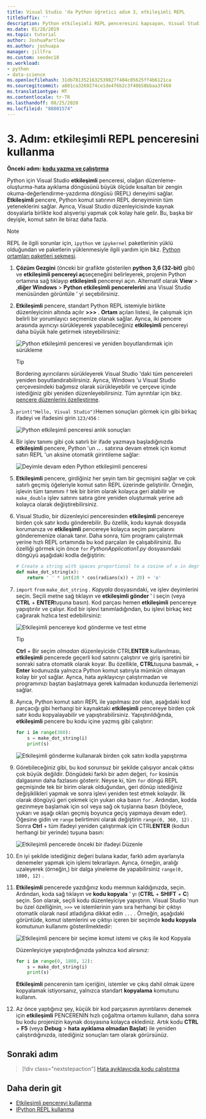 ```yaml
---
title: Visual Studio 'da Python öğretici adım 3, etkileşimli REPL
titleSuffix: ''
description: Python etkileşimli REPL penceresini kapsayan, Visual Studio 'da Python özelliklerine yönelik temel bir izlenecek adım 3.
ms.date: 01/28/2019
ms.topic: tutorial
author: JoshuaPartlow
ms.author: joshuapa
manager: jillfra
ms.custom: seodec18
ms.workload:
- python
- data-science
ms.openlocfilehash: 31db7813521632539827f404c05625ff4b6121ca
ms.sourcegitcommit: a801ca3269274ce1de4f6b2c3f40b58bbaa3f460
ms.translationtype: MT
ms.contentlocale: tr-TR
ms.lasthandoff: 08/25/2020
ms.locfileid: "88801574"
---
```

# <a name="step-3-use-the-interactive-repl-window"></a>3. Adım: etkileşimli REPL penceresini kullanma

**Önceki adım: [kodu yazma ve çalıştırma](tutorial-working-with-python-in-visual-studio-step-02-writing-code.md)**

Python için Visual Studio **etkileşimli** penceresi, olağan düzenleme-oluşturma-hata ayıklama döngüsünü büyük ölçüde kısaltan bir zengin okuma-değerlendirme-yazdırma döngüsü (REPL) deneyimi sağlar. **Etkileşimli** pencere, Python komut satırının REPL deneyiminin tüm yeteneklerini sağlar. Ayrıca, Visual Studio düzenleyicisinde kaynak dosyalarla birlikte kod alışverişi yapmak çok kolay hale gelir. Bu, başka bir deyişle, komut satırı ile biraz daha fazla.

> [!NOTE]
> REPL ile ilgili sorunlar için, `ipython` ve `ipykernel` paketlerinin yüklü olduğundan ve paketlerin yüklenmesiyle ilgili yardım için bkz. [Python ortamları paketleri sekmesi](/en-us/visualstudio/python/python-environments-window-tab-reference#packages-tab).

1. **Çözüm Gezgini** (önceki bir grafikte gösterilen **python 3,6 (32-bit)** gibi) ve **etkileşimli pencereyi aç**seçeneğini belirleyerek, projenin Python ortamına sağ tıklayıp **etkileşimli** pencereyi açın. Alternatif olarak **View**  >  ,**diğer Windows**  >  **Python etkileşimli pencerelerini** ana Visual Studio menüsünden görüntüle ' yi seçebilirsiniz.

1. **Etkileşimli** pencere, standart Python REPL istemiyle birlikte düzenleyicinin altında açılır **>>>** . **Ortam** açılan listesi, ile çalışmak için belirli bir yorumlayıcı seçmenize olanak sağlar. Ayrıca, iki pencere arasında ayırıcıyı sürükleyerek yapabileceğiniz **etkileşimli** pencereyi daha büyük hale getirmek isteyebilirsiniz:

    ![Python etkileşimli penceresi ve yeniden boyutlandırmak için sürükleme](media/vs-getting-started-python-11-interactive1b.png)

    > [!Tip]
    > Bordering ayırıcılarını sürükleyerek Visual Studio 'daki tüm pencereleri yeniden boyutlandırabilirsiniz. Ayrıca, Windows 'u Visual Studio çerçevesindeki bağımsız olarak sürükleyebilir ve çerçeve içinde istediğiniz gibi yeniden düzenleyebilirsiniz. Tüm ayrıntılar için bkz. [pencere düzenlerini özelleştirme](../ide/customizing-window-layouts-in-visual-studio.md).

1. `print("Hello, Visual Studio")`Hemen sonuçları görmek için gibi birkaç ifadeyi ve ifadesini girin `123/456` :

    ![Python etkileşimli penceresi anlık sonuçları](media/vs-getting-started-python-12-interactive2.png)

1. Bir işlev tanımı gibi çok satırlı bir ifade yazmaya başladığınızda **etkileşimli** pencere, Python 'un **..** . satırına devam etmek için komut satırı REPL 'un aksine otomatik girintileme sağlar:

    ![Deyimle devam eden Python etkileşimli penceresi](media/vs-getting-started-python-13-interactive3.png)

1. **Etkileşimli** pencere, girdiğiniz her şeyin tam bir geçmişini sağlar ve çok satırlı geçmiş öğeleriyle komut satırı REPL üzerinde geliştirilir. Örneğin, işlevin tüm tanımını `f` tek bir birim olarak kolayca geri alabilir ve `make_double` işlev satırını satıra göre yeniden oluşturmak yerine adı kolayca olarak değiştirebilirsiniz.

1. Visual Studio, bir düzenleyici penceresinden **etkileşimli** pencereye birden çok satır kodu gönderebilir. Bu özellik, kodu kaynak dosyada korumanıza ve **etkileşimli** pencereye kolayca seçim parçalarını gönderemenize olanak tanır. Daha sonra, tüm programı çalıştırmak yerine hızlı REPL ortamında bu kod parçaları ile çalışabilirsiniz. Bu özelliği görmek için önce `for` *PythonApplication1.py* dosyasındaki döngüyü aşağıdaki kodla değiştirin:

    ```python
    # Create a string with spaces proportional to a cosine of x in degrees
    def make_dot_string(x):
        return ' ' * int(20 * cos(radians(x)) + 20) + 'o'
    ```

1. `import` `from` `make_dot_string` *. Kopyala* dosyasındaki, ve işlev deyimlerini seçin. Seçili metne sağ tıklayın ve **etkileşimli gönder** ' i seçin (veya **CTRL** + **ENTER**tuşuna basın). Kod parçası hemen **etkileşimli** pencereye yapıştırılır ve çalışır. Kod bir işlevi tanımladığından, bu işlevi birkaç kez çağırarak hızlıca test edebilirsiniz:

    ![Etkileşimli pencereye kod gönderme ve test etme](media/vs-getting-started-python-14-interactive4.png)

    > [!Tip]
    > **Ctrl** + Bir seçim *olmadan* düzenleyicide CTRL**ENTER** kullanılması, **etkileşimli** pencerede geçerli kod satırını çalıştırır ve giriş işaretini bir sonraki satıra otomatik olarak koyar. Bu özellikle, **CTRL**tuşuna basmak, + **Enter** kodunuzda yalnızca Python komut satırıyla mümkün olmayan kolay bir yol sağlar. Ayrıca, hata ayıklayıcıyı çalıştırmadan ve programınızı baştan başlatmaya gerek kalmadan kodunuzda ilerlemenizi sağlar.

1. Ayrıca, Python komut satırı REPL ile yapılması zor olan, aşağıdaki kod parçacığı gibi herhangi bir kaynaktaki **etkileşimli** pencereye birden çok satır kodu kopyalayabilir ve yapıştırabilirsiniz. Yapıştırıldığında, **etkileşimli** pencere bu kodu içine yazmış gibi çalıştırır:

    ```python
    for i in range(360):
        s = make_dot_string(i)
        print(s)
    ```

    ![Etkileşimli gönderme kullanarak birden çok satırı kodla yapıştırma](media/vs-getting-started-python-15-interactive5.png)

1. Görebileceğiniz gibi, bu kod sorunsuz bir şekilde çalışıyor ancak çıktısı çok büyük değildir. Döngüdeki farklı bir adım değeri, `for` kosinüs dalgasının daha fazlasını gösterir. Neyse ki, tüm `for` döngü REPL geçmişinde tek bir birim olarak olduğundan, geri dönüp istediğiniz değişiklikleri yapmak ve sonra işlevi yeniden test etmek kolaydır. İlk olarak döngüyü geri çekmek için yukarı oka basın `for` . Ardından, kodda gezinmeye başlamak için sol veya sağ ok tuşlarına basın (böylece, yukarı ve aşağı okları geçmiş boyunca geçiş yapmaya devam eder). Öğesine gidin ve `range` belirtimini olarak değiştirin `range(0, 360, 12)` . Sonra **Ctrl** + tüm ifadeyi yeniden çalıştırmak için CTRL**ENTER** (kodun herhangi bir yerinde) tuşuna basın:

    ![Etkileşimli pencerede önceki bir ifadeyi Düzenle](media/vs-getting-started-python-16-interactive6.png)

1. En iyi şekilde istediğiniz değeri bulana kadar, farklı adım ayarlarıyla denemeler yapmak için işlemi tekrarlayın. Ayrıca, örneğin, aralığı uzaleyerek (örneğin,) bir dalga yineleme de yapabilirsiniz `range(0, 1800, 12)` .

1. **Etkileşimli** pencerede yazdığınız kodu memnun kaldığınızda, seçin. Ardından, koda sağ tıklayın ve **kodu kopyala** ' yı (**CTRL** + **SHIFT** + **C**) seçin. Son olarak, seçili kodu düzenleyiciye yapıştırın. Visual Studio 'nun bu özel özelliğinin, `>>>` ve istemlerinin yanı sıra herhangi bir çıktıyı otomatik olarak nasıl atladığına dikkat edin `...` . Örneğin, aşağıdaki görüntüde, komut istemlerini ve çıktıyı içeren bir seçimde **kodu kopyala** komutunun kullanımı gösterilmektedir:

    ![Etkileşimli pencere bir seçime komut istemi ve çıkış ile kod Kopyala](media/vs-getting-started-python-17-interactive7.png)

    Düzenleyiciye yapıştırdığınızda yalnızca kod alırsınız:

    ```python
    for i in range(0, 1800, 12):
        s = make_dot_string(i)
        print(s)
    ```

    **Etkileşimli** pencerenin tam içeriğini, istemler ve çıkış dahil olmak üzere kopyalamak istiyorsanız, yalnızca standart **kopyalama** komutunu kullanın.

1. Az önce yaptığınız şey, küçük bir kod parçasının ayrıntılarını denemek için **etkileşimli** PENCERENIN hızlı çoğaltma ortamını kullanın, daha sonra bu kodu projenizin kaynak dosyasına kolayca eklediniz. Artık kodu **CTRL** + **F5** (veya **Debug**  >  **hata ayıklama olmadan Başlat**) ile yeniden çalıştırdığınızda, istediğiniz sonuçları tam olarak görürsünüz.

## <a name="next-step"></a>Sonraki adım

> [!div class="nextstepaction"]
> [Hata ayıklayıcıda kodu çalıştırma](tutorial-working-with-python-in-visual-studio-step-04-debugging.md)

## <a name="go-deeper"></a>Daha derin git

- [Etkileşimli pencereyi kullanma](python-interactive-repl-in-visual-studio.md)
- [IPython REPL kullanma](interactive-repl-ipython.md)
